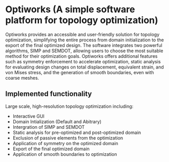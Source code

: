 # Optiworks (A simple software platform for topology optimization)
Optiworks provides an accessible and user-friendly solution for topology optimization, simplifying the entire process from domain initialization to the export of the final optimized design. The software integrates two powerful algorithms, SIMP and SEMDOT, allowing users to choose the most suitable method for their optimization goals. Optiworks offers additional features such as symmetry enforcement to accelerate optimization, static analysis for evaluating design changes on total displacement, equivalent strain, and von Mises stress, and the generation of smooth boundaries, even with coarse meshes. 


Implemented functionality
--------

Large scale, high-resolution topology optimization including:

- Interactive GUI
- Domain Intialization (Default and Abitrary)
- Intergration of SIMP and SEMDOT
- Static analysis for pre-optimized and post-optimized domain
- Exclusion of passive elements from the optimization
- Application of symmetry on the optimized domain
- Export of the final optimized domain
- Application of smooth boundaries to optimization